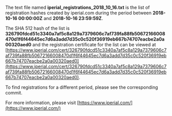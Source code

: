 The text file named **iperial_registrations_2018_10_16.txt** is the list of registration hashes created by iperial.com during the period between **2018-10-16 00:00:00Z** and **2018-10-16 23:59:59Z**.

The SHA 512 hash of the list is **326790fdcd51c3340a7af5c8a129a7379606c7af739fa88fb50672166008470d1f6f44645ec7d6a3add7d35c0c520f36919eb667b74707eacbe2a0a00320aed0** and the registration certificate for the list can be viewed at [https://www.iperial.com/cert/326790fdcd51c3340a7af5c8a129a7379606c7af739fa88fb50672166008470d1f6f44645ec7d6a3add7d35c0c520f36919eb667b74707eacbe2a0a00320aed0](https://www.iperial.com/cert/326790fdcd51c3340a7af5c8a129a7379606c7af739fa88fb50672166008470d1f6f44645ec7d6a3add7d35c0c520f36919eb667b74707eacbe2a0a00320aed0).

To find registrations for a different period, please see the corresponding commit.

For more information, please visit [https://www.iperial.com/](https://www.iperial.com/)
